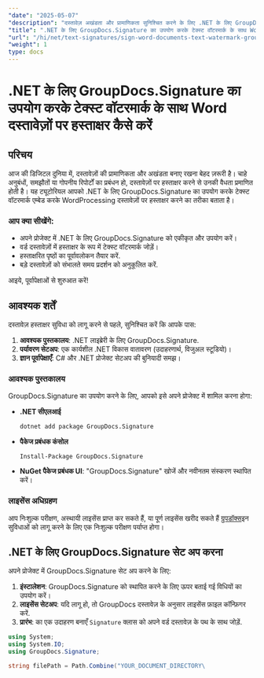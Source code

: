 ```yaml
---
"date": "2025-05-07"
"description": "दस्तावेज़ अखंडता और प्रामाणिकता सुनिश्चित करने के लिए .NET के लिए GroupDocs.Signature का उपयोग करके टेक्स्ट वॉटरमार्क के साथ Word दस्तावेज़ों पर हस्ताक्षर करना सीखें।"
"title": ".NET के लिए GroupDocs.Signature का उपयोग करके टेक्स्ट वॉटरमार्क के साथ Word दस्तावेज़ों पर हस्ताक्षर कैसे करें"
"url": "/hi/net/text-signatures/sign-word-documents-text-watermark-groupdocs-dotnet/"
"weight": 1
type: docs
---
```

# .NET के लिए GroupDocs.Signature का उपयोग करके टेक्स्ट वॉटरमार्क के साथ Word दस्तावेज़ों पर हस्ताक्षर कैसे करें

## परिचय
आज की डिजिटल दुनिया में, दस्तावेज़ों की प्रामाणिकता और अखंडता बनाए रखना बेहद ज़रूरी है। चाहे अनुबंधों, समझौतों या गोपनीय रिपोर्टों का प्रबंधन हो, दस्तावेज़ों पर हस्ताक्षर करने से उनकी वैधता प्रमाणित होती है। यह ट्यूटोरियल आपको .NET के लिए GroupDocs.Signature का उपयोग करके टेक्स्ट वॉटरमार्क एम्बेड करके WordProcessing दस्तावेज़ों पर हस्ताक्षर करने का तरीका बताता है।

### आप क्या सीखेंगे:
- अपने प्रोजेक्ट में .NET के लिए GroupDocs.Signature को एकीकृत और उपयोग करें।
- वर्ड दस्तावेज़ों में हस्ताक्षर के रूप में टेक्स्ट वॉटरमार्क जोड़ें।
- हस्ताक्षरित पृष्ठों का पूर्वावलोकन तैयार करें.
- बड़े दस्तावेज़ों को संभालते समय प्रदर्शन को अनुकूलित करें.

आइये, पूर्वापेक्षाओं से शुरुआत करें!

## आवश्यक शर्तें
दस्तावेज़ हस्ताक्षर सुविधा को लागू करने से पहले, सुनिश्चित करें कि आपके पास:
1. **आवश्यक पुस्तकालय**: .NET लाइब्रेरी के लिए GroupDocs.Signature.
2. **पर्यावरण सेटअप**: एक कार्यशील .NET विकास वातावरण (उदाहरणार्थ, विजुअल स्टूडियो)।
3. **ज्ञान पूर्वापेक्षाएँ**: C# और .NET प्रोजेक्ट सेटअप की बुनियादी समझ।

### आवश्यक पुस्तकालय
GroupDocs.Signature का उपयोग करने के लिए, आपको इसे अपने प्रोजेक्ट में शामिल करना होगा:
- **.NET सीएलआई**
  ```bash
  dotnet add package GroupDocs.Signature
  ```
- **पैकेज प्रबंधक कंसोल**
  ```
  Install-Package GroupDocs.Signature
  ```

- **NuGet पैकेज प्रबंधक UI**: "GroupDocs.Signature" खोजें और नवीनतम संस्करण स्थापित करें।

### लाइसेंस अधिग्रहण
आप निःशुल्क परीक्षण, अस्थायी लाइसेंस प्राप्त कर सकते हैं, या पूर्ण लाइसेंस खरीद सकते हैं [ग्रुपडॉक्स](https://purchase.groupdocs.com/buy)इन सुविधाओं को लागू करने के लिए एक निःशुल्क परीक्षण पर्याप्त होगा।

## .NET के लिए GroupDocs.Signature सेट अप करना
अपने प्रोजेक्ट में GroupDocs.Signature सेट अप करने के लिए:
1. **इंस्टालेशन**: GroupDocs.Signature को स्थापित करने के लिए ऊपर बताई गई विधियों का उपयोग करें।
2. **लाइसेंस सेटअप**: यदि लागू हो, तो GroupDocs दस्तावेज़ के अनुसार लाइसेंस फ़ाइल कॉन्फ़िगर करें.
3. **प्रारंभ**: का एक उदाहरण बनाएँ `Signature` क्लास को अपने वर्ड दस्तावेज़ के पथ के साथ जोड़ें.

```csharp
using System;
using System.IO;
using GroupDocs.Signature;

string filePath = Path.Combine("YOUR_DOCUMENT_DIRECTORY\